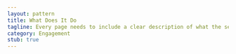 ```yaml
---
layout: pattern
title: What Does It Do
tagline: Every page needs to include a clear description of what the service does. People may come in from search engines.
category: Engagement
stub: true
---
```


